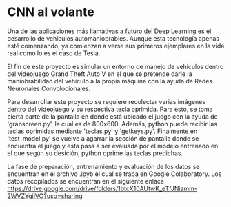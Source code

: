 # CNN al volante

Una de las aplicaciones más llamativas a futuro del Deep Learning es el desarrollo de vehículos automaniobrables. Aunque esta tecnología apenas esté comenzando, ya comienzan a verse sus primeros ejemplares en la vida real como lo es el caso de Tesla.

El fin de este proyecto es simular un entorno de manejo de vehiculos dentro del videojuego Grand Theft Auto V en el que se pretende darle la maniobrabilidad del vehículo a la propia máquina con la ayuda de Redes Neuronales Convolocionales.

Para desarrollar este proyecto se requiere recolectar varias imágenes dentro del videojuego y su respectiva tecla oprimida. Para esto, se toma cierta parte de la pantalla en donde está ubicado el juego con la ayuda de 'grabscreen.py', la cual es de 800x600. Además, python puede recibir las teclas oprimidas mediante 'teclas.py' y 'getkeys.py'. Finalmente en 'test_model.py' se vuelve a agarrar la sección de pantalla donde se encuentra el juego y esta pasa a ser evaluada por el modelo entrenado en el que según su desición, python oprime las teclas predichas.

La fase de preparación, entrenamiento y evaluación de los datos se encuentran en el archivo .ipyb el cual se traba en Google Colaboratory. Los datos recopilados se encuentran en el siguiente enlace https://drive.google.com/drive/folders/1btcX10AUtwK_eTfJNiamm-2WVZYgilVO?usp=sharing




